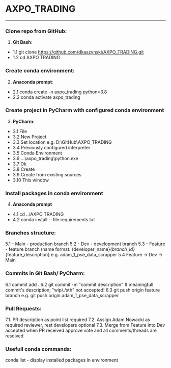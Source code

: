 # AXPO_TRADING

---

### Clone repo from GitHub:
1. **Git Bash**:
- 1.1 git clone https://github.com/dkaszynski/AXPO_TRADING.git
- 1.2 cd AXPO TRADING

### Create conda environment:
2. **Anaconda prompt**:
- 2.1 conda create -n axpo_trading python=3.8
- 2.2 conda activate axpo_trading

### Create project in PyCharm with configured conda environment
3. **PyCharm**:
- 3.1 File
- 3.2 New Project
- 3.3 Set location e.g. D:\GitHub\AXPO_TRADING
- 3.4 Previously configured interpreter
- 3.5 Conda Environment
- 3.6 ...\axpo_trading\python.exe
- 3.7 Ok 
- 3.8 Create
- 3.9 Create from existing sources
- 3.10 This window

### Install packages in conda environment
4. **Anaconda prompt**
- 4.1 cd ../AXPO TRADING
- 4.2 conda install --file requirements.txt

### Branches structure:
5.1 - Main - production branch
5.2 - Dev - development branch
5.3 - Feature - feature branch (name format: {developer_name}_{branch_id}_{feature_description} e.g. adam_1_pse_data_scrapper 
5.4 Feature -> Dev -> Main

### Commits in Git Bash/ PyCharm:
6.1 commit add .
6.2 git commit -m "commit description" # meaningfull commit's description; "wip/./sth" not accepted!
6.3 git push origin feature branch e.g. git push origin adam_1_pse_data_scrapper 

### Pull Requests:
7.1. PR description as point list required
7.2. Assign Adam Nowacki as required reviewer, rest developers optional
7.3. Merge from Feature into Dev accepted when PR received approve vote and all comments/threads are resolved

### Usefull conda commands:
conda list - display installed packages in environment